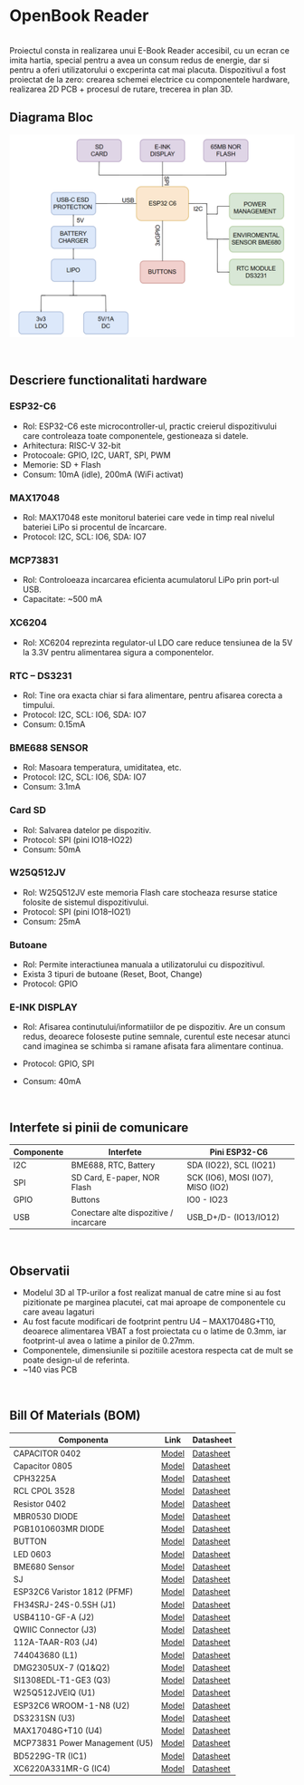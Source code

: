 # OpenBook Reader
<br>
Proiectul consta in realizarea unui E-Book Reader accesibil, cu un ecran ce imita hartia, special pentru a avea un consum redus de energie, dar si pentru a oferi utilizatorului o excperinta cat mai placuta. Dispozitivul a fost proiectat de la zero: crearea schemei electrice cu componentele hardware, realizarea 2D PCB + procesul de rutare, trecerea in plan 3D.

<br>

## Diagrama Bloc
![Diagrama bloc](Images/Diagram.png)

<br>

## Descriere functionalitati hardware

### ESP32-C6

* Rol: ESP32-C6 este microcontroller-ul, practic creierul dispozitivului care controleaza toate componentele, gestioneaza si datele.
* Arhitectura: RISC-V 32-bit
* Protocoale: GPIO, I2C, UART, SPI,  PWM
* Memorie:  SD + Flash
* Consum: 10mA (idle), 200mA (WiFi activat)

### MAX17048

* Rol: MAX17048 este monitorul bateriei care vede in timp real nivelul bateriei LiPo si procentul de încarcare.
* Protocol: I2C, SCL: IO6, SDA: IO7

### MCP73831

* Rol: Controloeaza incarcarea eficienta acumulatorul LiPo prin port-ul USB.
* Capacitate: ~500 mA

### XC6204

* Rol: XC6204 reprezinta regulator-ul LDO care reduce tensiunea de la 5V la 3.3V pentru alimentarea sigura a componentelor.

### RTC – DS3231

* Rol: Tine ora exacta chiar si fara alimentare, pentru afisarea corecta a timpului.
* Protocol: I2C, SCL: IO6, SDA: IO7
* Consum: 0.15mA

### BME688 SENSOR

* Rol: Masoara temperatura, umiditatea, etc.
* Protocol: I2C, SCL: IO6, SDA: IO7
* Consum: 3.1mA

### Card SD

* Rol: Salvarea datelor pe dispozitiv.
* Protocol: SPI (pini IO18–IO22)
* Consum: 50mA

### W25Q512JV

* Rol: W25Q512JV este memoria Flash care stocheaza resurse statice folosite de sistemul dispozitivului.
* Protocol: SPI (pini IO18–IO21)
* Consum: 25mA

### Butoane

* Rol: Permite interactiunea manuala a utilizatorului cu dispozitivul.
* Exista 3 tipuri de butoane (Reset, Boot, Change)
* Protocol: GPIO

### E-INK DISPLAY

* Rol: Afisarea continutului/informatiilor de pe dispozitiv. Are un consum redus, deoarece foloseste putine semnale, curentul este necesar atunci cand imaginea se schimba si ramane afisata fara alimentare continua.
* Protocol: GPIO, SPI
* Consum: 40mA

  <br>

## Interfete si pinii de comunicare

| Componente | Interfete | Pini ESP32-C6 |
|-----------|--------------|-----------|
| I2C | BME688, RTC, Battery | SDA (IO22), SCL (IO21) |
| SPI | SD Card, E-paper, NOR Flash | SCK (IO6), MOSI (IO7), MISO (IO2) |
| GPIO | Buttons | IO0 - IO23 |
| USB | Conectare alte dispozitive / incarcare | USB_D+/D- (IO13/IO12) |

<br>

## Observatii

* Modelul 3D al TP-urilor a fost realizat manual de catre mine si au fost pizitionate pe marginea placutei, cat mai aproape de componentele cu care aveau lagaturi
* Au fost facute modificari de footprint pentru U4 – MAX17048G+T10, deoarece alimentarea VBAT a fost proiectata cu o latime de 0.3mm, iar footprint-ul avea o latime a pinilor de 0.27mm.
* Componentele, dimensiunile si pozitiile acestora respecta cat de mult se poate design-ul de referinta.
* ~140 vias PCB
  
<br>

## Bill Of Materials (BOM)

| Componenta | Link | Datasheet |
|-----------|--------------|-----------|
| CAPACITOR 0402 | [Model](https://componentsearchengine.com/part-view/CC0402MRX5R5BB106/YAGEO) | [Datasheet](https://componentsearchengine.com/Datasheets/2/CC0402MRX5R5BB106.pdf) |
| Capacitor 0805| [Model](https://ro.mouser.com/ProductDetail/KYOCERA-AVX/SD0805S020S1R0?qs=jCA%252BPfw4LHbpkAoSnwrdjw%3D%3D) | [Datasheet](https://ro.mouser.com/datasheet/2/40/schottky-3165252.pdf) |
| CPH3225A | [Model](https://www.snapeda.com/parts/CPH3225A/Seiko+Instruments/view-part/?ref=eda) | [Datasheet](https://www.snapeda.com/parts/CPH3225A/Seiko+Instruments/view-part/?ref=eda) |
| RCL CPOL 3528 | [Model](https://www.snapeda.com/parts/TAJB475K025RNJ/AVX/view-part/?ref=dk&t=capacitor%203528&con_ref=None) | [Datasheet](https://s3.amazonaws.com/snapeda/datasheet/TAJB475K025RNJ_AVX.pdf) |
| Resistor 0402 | [Model](https://componentsearchengine.com/part-view/R0402%201%25%20100%20K%20(RC0402FR-07100KL)/YAGEO) | [Datasheet](https://www.yageo.com/upload/media/product/products/datasheet/rchip/PYu-RC_Group_51_RoHS_L_12.pdf) |
| MBR0530 DIODE | [Model](https://eu.mouser.com/ProductDetail/KYOCERA-AVX/SD0805S020S1R0?qs=jCA%252BPfw4LHbpkAoSnwrdjw%3D%3D) | [Datasheet](https://ro.mouser.com/datasheet/2/40/schottky-3165252.pdf) |
| PGB1010603MR DIODE | [Model](https://www.snapeda.com/parts/PGB1010603MR/Littelfuse/view-part/?ref=eda) | [Datasheet](https://www.snapeda.com/parts/PGB1010603MR/Littelfuse%20Inc./datasheet/) |
| BUTTON | [Model](https://industry.panasonic.com/global/en/products/control/switch/light-touch/number/evqpuj02k) | [Datasheet](https://industry.panasonic.com/global/en/downloads?tab=catalog&small_g_cd=203&part_no=EVQPUJ02K) |
| LED 0603 | [Model](https://www.snapeda.com/parts/KP-1608SURCK/Kingbright/view-part/?ref=search&t=LED%200603) | [Datasheet](https://www.snapeda.com/parts/KP-1608SURCK/Kingbright/datasheet/) |
| BME680 Sensor | [Model](https://www.digikey.ro/en/models/7401317) | [Datasheet](https://www.bosch-sensortec.com/media/boschsensortec/downloads/datasheets/bst-bme680-ds001.pdf) |
| SJ | [Model](https://grabcad.com/library/solder-jumpers-1) | [Datasheet](https://grabcad.com/library/solder-jumpers-1) |
| ESP32C6 Varistor 1812 (PFMF) | [Model](https://ro.mouser.com/ProductDetail/EPCOS-TDK/B72520T0350K062?qs=dEfas%2FXlABIszF52uu7vrg%3D%3D) | [Datasheet](https://www.snapeda.com/parts/RC0603JR-070RL/Yageo/datasheet/) |
| FH34SRJ-24S-0.5SH (J1) | [Model](https://www.snapeda.com/parts/FH34SRJ-24S-0.5SH(99)/Hirose/view-part/) | [Datasheet](https://www.snapeda.com/parts/FH34SRJ-24S-0.5SH(99)/Hirose%20Connector/datasheet/) |
| USB4110-GF-A (J2) | [Model](https://componentsearchengine.com/part-view/USB4110-GF-A/GCT%20(GLOBAL%20CONNECTOR%20TECHNOLOGY)) | [Datasheet](https://gct.co/files/drawings/usb4110.pdf) |
| QWIIC Connector (J3) | [Model](https://www.snapeda.com/parts/PRT-14417/SparkFun/view-part/) | [Datasheet](https://www.snapeda.com/parts/PRT-14417/SparkFun%20Electronics/datasheet/) |
| 112A-TAAR-R03 (J4)| [Model](https://www.snapeda.com/parts/112A-TAAR-R03/Attend/view-part/) | [Datasheet](https://www.snapeda.com/parts/112A-TAAR-R03/Attend/datasheet/) |
| 744043680 (L1)| [Model](https://ro.mouser.com/ProductDetail/Wurth-Elektronik/744043680?qs=PGXP4M47uW6VkZq%252BkzjrHA%3D%3D) | [Datasheet](https://www.we-online.com/components/products/datasheet/744043680.pdf) |
| DMG2305UX-7 (Q1&Q2) | [Model](https://componentsearchengine.com/part-view/DMG2305UX-7/Diodes%20Incorporated) | [Datasheet](https://www.snapeda.com/parts/SI1308EDL-T1-GE3/Vishay%20Siliconix/datasheet/) |
| SI1308EDL-T1-GE3 (Q3) | [Model](https://componentsearchengine.com/part-view/SI1308EDL-T1-GE3/Vishay) | [Datasheet](https://www.snapeda.com/parts/SI1308EDL-T1-GE3/Vishay%20Siliconix/datasheet/) |
| W25Q512JVEIQ (U1) | [Model](https://www.snapeda.com/parts/W25Q512JVEIQ/Winbond+Electronics/view-part/?ref=eda) | [Datasheet](https://www.winbond.com/resource-files/W25Q512JV%20SPI%20RevB%2006252019%20KMS.pdf) |
| ESP32C6 WROOM-1-N8 (U2) | [Model](https://www.snapeda.com/parts/ESP32-C6-WROOM-1-N8/Espressif+Systems/view-part/?ref=eda) | [Datasheet](https://www.snapeda.com/parts/ESP32-C6-WROOM-1-N8/Espressif+Systems/view-part/?ref=eda) |
| DS3231SN (U3) | [Model](https://www.snapeda.com/parts/DS3231SN%23/Analog+Devices/view-part/?ref=eda) | [Datasheet](https://www.snapeda.com/parts/DS3231SN%23/Analog%20Devices/datasheet/) |
| MAX17048G+T10 (U4) | [Model](https://www.snapeda.com/parts/MAX17048G+T10/Analog+Devices/view-part/?ref=eda) | [Datasheet](https://www.snapeda.com/parts/MAX17048G+T10/Analog%20Devices/datasheet/) |
| MCP73831 Power Management (U5) | [Model](https://www.snapeda.com/parts/MCP73831T-2ACI/OT/Microchip/view-part/) | [Datasheet](https://www.snapeda.com/parts/MCP73831T-2ACI/OT/Microchip/datasheet/) |
| BD5229G-TR (IC1) | [Model](https://www.digikey.ee/en/models/658502) | [Datasheet](https://fscdn.rohm.com/en/products/databook/datasheet/ic/power/voltage_detector/bd52xxg-e.pdf) |
| XC6220A331MR-G (IC4) | [Model](https://componentsearchengine.com/part-view/XC6220A331MR-G/Torex) | [Datasheet](https://product.torexsemi.com/system/files/series/xc6220.pdf) |
